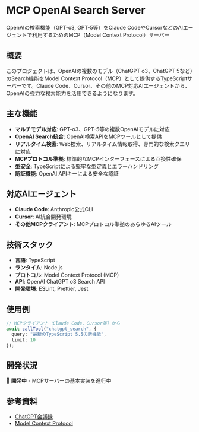 # MCP OpenAI Search Server

OpenAIの検索機能（GPT-o3, GPT-5等）をClaude CodeやCursorなどのAIエージェントで利用するためのMCP（Model Context Protocol）サーバー

## 概要

このプロジェクトは、OpenAIの複数のモデル（ChatGPT o3、ChatGPT 5など）のSearch機能をModel Context Protocol（MCP）として提供するTypeScriptサーバーです。Claude Code、Cursor、その他のMCP対応AIエージェントから、OpenAIの強力な検索能力を活用できるようになります。

## 主な機能

- **マルチモデル対応**: GPT-o3、GPT-5等の複数OpenAIモデルに対応
- **OpenAI Search統合**: OpenAI検索APIをMCPツールとして提供
- **リアルタイム検索**: Web検索、リアルタイム情報取得、専門的な検索クエリに対応
- **MCPプロトコル準拠**: 標準的なMCPインターフェースによる互換性確保
- **型安全**: TypeScriptによる堅牢な型定義とエラーハンドリング
- **認証機能**: OpenAI APIキーによる安全な認証

## 対応AIエージェント

- **Claude Code**: Anthropic公式CLI
- **Cursor**: AI統合開発環境
- **その他MCPクライアント**: MCPプロトコル準拠のあらゆるAIツール

## 技術スタック

- **言語**: TypeScript
- **ランタイム**: Node.js
- **プロトコル**: Model Context Protocol (MCP)
- **API**: OpenAI ChatGPT o3 Search API
- **開発環境**: ESLint, Prettier, Jest

## 使用例

```typescript
// MCPクライアント（Claude Code、Cursor等）から
await callTool("chatgpt_search", {
  query: "最新のTypeScript 5.5の新機能",
  limit: 10
});
```

## 開発状況

🚧 **開発中** - MCPサーバーの基本実装を進行中

## 参考資料

- [ChatGPT会議録](https://chatgpt.com/share/6886fdd0-4a80-8005-b98e-a753ef8c4ff5)
- [Model Context Protocol](https://modelcontextprotocol.io/)